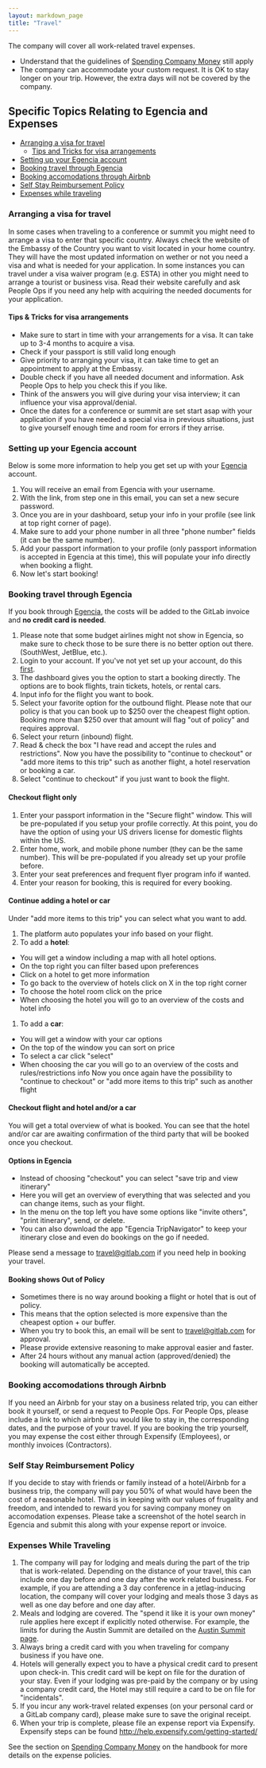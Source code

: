 ```yaml
---
layout: markdown_page
title: "Travel"
---
```


The company will cover all work-related travel expenses.

- Understand that the guidelines of [Spending Company Money](https://about.gitlab.com/handbook/#spending-company-money) still apply
- The company can accommodate your custom request. It is OK to stay longer on your trip. However, the extra days will not be covered by the company.

## Specific Topics Relating to Egencia and Expenses

- [Arranging a visa for travel](#arrange-visa)
   - [Tips and Tricks for visa arrangements](#visa-tips)
- [Setting up your Egencia account](#setup-egencia)  
- [Booking travel through Egencia](#egencia) 
- [Booking accomodations through Airbnb](#airbnb)
- [Self Stay Reimbursement Policy](#self-stay)
- [Expenses while traveling](#expenses-while-traveling)


### Arranging a visa for travel <a name="arrange-visa"></a>

In some cases when traveling to a conference or summit you might need to arrange a visa to enter that specific country.
Always check the website of the Embassy of the Country you want to visit located in your home country. They will have the most updated information on wether or not you need a visa and what is needed for your application. In some instances you can travel under a visa waiver program (e.g. ESTA) in other you might need to arrange a tourist or business visa. Read their website carefully and ask People Ops if you need any help with acquiring the needed documents for your application.

#### Tips & Tricks for visa arrangements <a name="visa-tips"></a>

- Make sure to start in time with your arrangements for a visa. It can take up to 3-4 months to acquire a visa.
- Check if your passport is still valid long enough
- Give priority to arranging your visa, it can take time to get an appointment to apply at the Embassy.
- Double check if you have all needed document and information. Ask People Ops to help you check this if you like.
- Think of the answers you will give during your visa interview; it can influence your visa approval/denial.
- Once the dates for a conference or summit are set start asap with your application if you have needed a special visa in previous situations, just to give yourself enough time and room for errors if they arrise.

### Setting up your Egencia account<a name="setup-egencia"></a>

Below is some more information to help you get set up with your [Egencia](https://www.egencia.com) account.  

1. You will receive an email from Egencia with your username.
1. With the link, from step one in this email, you can set a new secure password.
1. Once you are in your dashboard, setup your info in your profile (see link at top right corner of page).
1. Make sure to add your phone number in all three "phone number" fields (it can be the same number).
1. Add your passport information to your profile (only passport information is accepted in Egencia at this time), this will populate your info directly when booking a flight.
1. Now let's start booking!

### Booking travel through Egencia <a name="egencia"></a>

If you book through [Egencia](https://www.egencia.com), the costs will be added
to the GitLab invoice and **no credit card is needed**.

1. Please note that some budget airlines might not show in Egencia, so make sure
to check those to be sure there is no better option out there. (SouthWest, JetBlue, etc.).
1. Login to your account. If you've not yet set up your account, do this [first](#setup-egencia).
1. The dashboard gives you the option to start a booking directly. The options are
to book flights, train tickets, hotels, or rental cars.
1. Input info for the flight you want to book.
1. Select your favorite option for the outbound flight. Please note that our policy
is that you can book up to $250 over the cheapest flight option. Booking more than
$250 over that amount will flag "out of policy" and requires approval.
1. Select your return (inbound) flight.
1. Read & check the box "I have read and accept the rules and restrictions". Now
you have the possibility to "continue to checkout" or "add more items to this trip"
such as another flight, a hotel reservation or booking a car.
1. Select "continue to checkout" if you just want to book the flight.

#### Checkout flight only

1. Enter your passport information in the "Secure flight" window. This will be
pre-populated if you setup your profile correctly. At this point, you do have the
option of using your US drivers license for domestic flights within the US.
1. Enter home, work, and mobile phone number (they can be the same number). This
will be pre-populated if you already set up your profile before.
1. Enter your seat preferences and frequent flyer program info if wanted.
1. Enter your reason for booking, this is required for every booking.

#### Continue adding a hotel or car

Under "add more items to this trip" you can select what you want to add.

1. The platform auto populates your info based on your flight.
1. To add a **hotel**:
  - You will get a window including a map with all hotel options.
  - On the top right you can filter based upon preferences
  - Click on a hotel to get more information
  - To go back to the overview of hotels click on X in the top right corner
  - To choose the hotel room click on the price
  - When choosing the hotel you will go to an overview of the costs and hotel info
1. To add a **car**:
  - You will get a window with your car options
  - On the top of the window you can sort on price
  - To select a car click "select"
  - When choosing the car you will go to an overview of the costs and rules/restrictions info
Now you once again have the possibility to "continue to checkout" or "add more items to this trip" such as another flight

#### Checkout flight and hotel and/or a car

You will get a total overview of what is booked. You can see that the hotel and/or car are awaiting confirmation of the third party that will be booked once you checkout.

#### Options in Egencia

* Instead of choosing "checkout" you can select "save trip and view itinerary"
* Here you will get an overview of everything that was selected and you can change items, such as your flight.
* In the menu on the top left you have some options like "invite others", "print itinerary", send, or delete.
* You can also download the app "Egencia TripNavigator" to keep your itinerary close and even do bookings on the go if needed.

Please send a message to travel@gitlab.com if you need help in booking your travel.

#### Booking shows Out of Policy

* Sometimes there is no way around booking a flight or hotel that is out of policy.
* This means that the option selected is more expensive than the cheapest option + our buffer.
* When you try to book this, an email will be sent to travel@gitlab.com for approval.
* Please provide extensive reasoning to make approval easier and faster.
* After 24 hours without any manual action (approved/denied) the booking will automatically be accepted.

### Booking accomodations through Airbnb <a name="airbnb"></a>

If you need an Airbnb for your stay on a business related trip, you can either book it yourself, or send a request to People Ops. 
For People Ops, please include a link to which airbnb you would like to stay in, the corresponding dates, and the purpose of your travel. 
If you are booking the trip yourself, you may expense the cost either through Expensify (Employees), or monthly invoices (Contractors). 

### Self Stay Reimbursement Policy <a name="self-stay"></a>

If you decide to stay with friends or family instead of a hotel/Airbnb for a business trip, the company will pay you 50% of what would have been the cost of a reasonable hotel. This is in keeping with our values of frugality and freedom, and intended to reward you for saving company money on accomodation expenses. Please take a screenshot of the hotel search in Egencia and submit this along with your expense report or invoice. 

### Expenses While Traveling <a name="expenses-while-traveling"></a>

1. The company will pay for lodging and meals during the part of the trip
that is work-related. Depending on the distance of your travel, this can include
one day before and one day after the work related business. For example, if you
are attending a 3 day conference in a jetlag-inducing location, the company will
cover your lodging and meals those 3 days as well as one day before and one day after.
1. Meals and lodging are covered. The "spend it like it is your own money" rule applies here except
if explicitly noted otherwise. For example, the limits for during the Austin Summit
are detailed on the [Austin Summit page](https://dev.gitlab.org/summit_group_2016/Austin-Summit-2016-project).
1. Always bring a credit card with you when traveling for company business if you have one.
1. Hotels will generally expect you to have a physical credit card to present upon check-in.
This credit card will be kept on file for the duration of your stay. Even if your lodging
was pre-paid by the company or by using a company credit card, the Hotel may still
require a card to be on file for "incidentals".
1. If you incur any work-travel related expenses (on your personal card or a GitLab
company card), please make sure to save the original receipt.
1. When your trip is complete, please file an expense report via Expensify.
Expensify steps can be found http://help.expensify.com/getting-started/

See the section on [Spending Company Money](https://about.gitlab.com/handbook/#spending-company-money)
on the handbook for more details on the expense policies.
